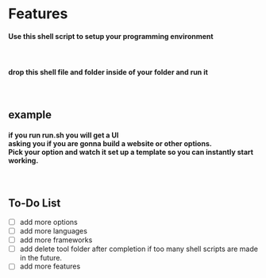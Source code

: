 # Features

<h4>Use this shell script to setup your programming environment</h4><br/>
<h4>drop this shell file and folder inside of your folder and run it</h4><br/>

## example

<h4>if you run run.sh you will get a UI <br/>
asking you if you are gonna build a website or other options. <br/>
Pick your option and watch it set up a template so you can instantly start working.</h4><br/>

## To-Do List

- [ ] add more options
- [ ] add more languages
- [ ] add more frameworks
- [ ] add delete tool folder after completion if too many shell scripts are made in the future.
- [ ] add more features
